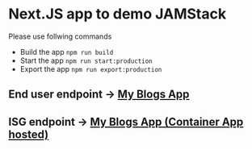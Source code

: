 # Next.JS app to demo JAMStack

Please use follwing commands 
- Build the app `npm run build`
- Start the app `npm run start:production`
- Export the app `npm run export:production`

## End user endpoint -> [My Blogs App](https://generatedpagestore.z10.web.core.windows.net)
## ISG endpoint -> [My Blogs App (Container App hosted)](https://my-blogs-app-ca.salmonplant-47de3f1d.eastasia.azurecontainerapps.io/)
